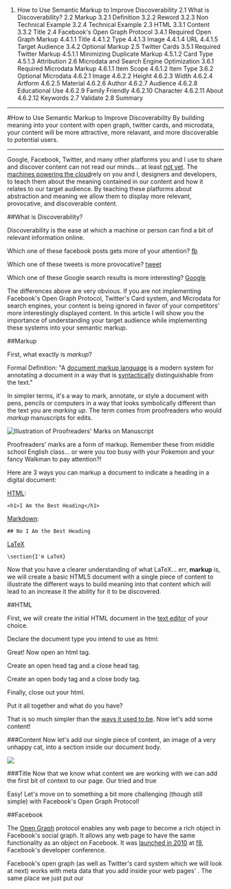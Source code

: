1. How to Use Semantic Markup to Improve Discoverability
  2.1 What is Discoverability?
  2.2 Markup
    3.2.1 Definition
    3.2.2 Reword
    3.2.3 Non Technical Example
    3.2.4 Technical Example
  2.3 HTML
    3.3.1 Content
    3.3.2 Title
  2.4 Facebook's Open Graph Protocol
    3.4.1 Required Open Graph Markup
      4.4.1.1 Title
      4.4.1.2 Type
      4.4.1.3 Image
      4.4.1.4 URL
      4.4.1.5 Target Audience
    3.4.2 Optional Markup
  2.5 Twitter Cards
    3.5.1 Required Twitter Markup
      4.5.1.1 Minimizing Duplicate Markup
      4.5.1.2 Card Type
      4.5.1.3 Attribution
  2.6 Microdata and Search Engine Optimization
    3.6.1 Required Microdata Markup
      4.6.1.1 Item Scope
      4.6.1.2 Item Type
    3.6.2 Optional Microdata
      4.6.2.1 Image
      4.6.2.2 Height
      4.6.2.3 Width
      4.6.2.4 Artform
      4.6.2.5 Material
      4.6.2.6 Author
      4.6.2.7 Audience
      4.6.2.8 Educational Use
      4.6.2.9 Family Friendly
      4.6.2.10 Character
      4.6.2.11 About
      4.6.2.12 Keywords
  2.7 Validate
  2.8 Summary


---

#How to Use Semantic Markup to Improve Discoverability
By building meaning into your content with open graph, twitter cards, and microdata, your content will be more attractive, more relavant, and more discoverable to potential users.

---

Google, Facebook, Twitter, and many other platforms you and I use to share and discover content can not read our minds... at least [not yet](http://www.wired.com/2012/11/mike-vernal-facebook/). The [machines powering the cloud](http://en.wikipedia.org/wiki/Skynet_(Terminator))rely on you and I, designers and developers, to teach them about the meaning contained in our content and how it relates to our target audience. By teaching these platforms about abstraction and meaning we allow them to display more relevant, provocative, and discoverable content.  

##What is Discoverability?

Discoverability is the ease at which a machine or person can find a bit of relevant information online. 

Which one of these facebook posts gets more of your attention?
[fb](imgurl)

Which one of these tweets is more provocative?
[tweet](imgurl)

Which one of these Google search results is more interesting?
[Google](imgurl)

The differences above are very obvious. If you are not implementing Facebook's Open Graph Protocol, Twitter's Card system, and Microdata for search engines, your content is being ignored in favor of your competitors' more interestingly displayed content. In this article I will show you the importance of understanding your target audience while implementing these systems into your semantic markup. 

##Markup

First, what exactly is *markup*?

Formal Definition:
"A [document markup language](http://en.wikipedia.org/wiki/Markup_language) is a modern system for annotating a document in a way that is [syntactically](http://en.wikipedia.org/wiki/Syntax) distinguishable from the text."

In simpler terms, it's a way to mark, annotate, or style a document with pens, pencils or computers in a way that looks symbolically different than the text you are *marking up*. The term comes from proofreaders who would *markup* manuscripts for edits. 

![Illustration of Proofreaders' Marks on Manuscript](imgurl)

Proofreaders' marks are a form of markup. Remember these from middle school English class... or were you too busy with your Pokemon and your fancy Walkman to pay attention?!

Here are 3 ways you can markup a document to indicate a heading in a digital document:

[HTML](http://webdesign.tutsplus.com/courses/30-days-to-learn-html-css):

    <h1>I Am the Best Heading</h1>

[Markdown](http://daringfireball.net/projects/markdown/syntax):

    ## No I Am the Best Heading

[LaTeX](http://latex-project.org/guides/usrguide.tex)

    \section{I'm LaTeX}

Now that you have a clearer understanding of what LaTeX... err, **markup** is, we will create a basic HTML5 document with a single piece of content to illustrate the different ways to build meaning into that content which will lead to an increase it the ability for it to be discovered.

##HTML

First, we will create the initial HTML document in the [text editor](http://computers.tutsplus.com/tutorials/vim-for-beginners--cms-21118) of your choice.

Declare the document type you intend to use as html:

<!DOCTYPE html>

Great! Now open an html tag.

<html>

Create an open head tag and a close head tag.

<head></head>

Create an open body tag and a close body tag.

<body></body>

Finally, close out your html.

</html>

Put it all together and what do you have?

<!DOCTYPE html>
<html>
<head></head>
<body></body>
</html>

That is so much simpler than the [ways it used to be](http://www.w3.org/TR/html4/sgml/dtd.html). Now let's add some content!

###Content
Now let's add our single piece of content, an image of a very unhappy cat, into a section inside our document body.

<body>
  <section>
    <img
      src="http://ryanallen.com/img/forlorn-feline.gif"
    >
  </section>
</body>

###Title
Now that we know what content we are working with we can add the first bit of context to our page. Our tried and true <title> tag inside our document's head.

<head>
  <title>Forlorn Feline</title>
</head>

Easy! Let's move on to something a bit more challenging (though still simple) with Facebook's Open Graph Protocol!

##Facebook

The [Open Graph](http://ogp.me) protocol enables any web page to become a rich object in Facebook's social graph. It allows any web page to have the same functionality as an object on Facebook. It was [launched in 2010](https://developers.facebook.com/blog/post/377/) at [f8](https://fbf8.com), Facebook's developer conference.

Facebook's open graph (as well as Twitter's card system which we will look at next) works with meta data that you add inside your web pages' <head></head>. The same place we just put our <title>. In the case of Facebook's open graph protocol there are *four* properties that are required.

### Required Open Graph Markup

[facebook screenshot with areas called out](imgurl)

The four required open graph properties Facebook requires are:  

* title
* type
* image
* url

####Title
The first property Facebook requires is the Title tag, which is the title of your object as it should appear on Facebook.

[callout title](imgurl)

Here is how my example will be titled when the HTML document is shared on Facebook.

<meta 
  property="og:title" 
  content="Forlorn Feline"
>

If you create a title that is different than the original title Facebook will give you an error when debugging your page. Facebook allows the difference but it won't validate 100%. I do not know why Facebook frowns on this, if you know why let me know!

####Type
The second property Facebook requires is the [type of object](http://ogp.me/#types) it will be showing users on its platform.

[callout website](imgurl)

This image doesn't represent [music](http://ogp.me/#type_music) or [video](http://ogp.me/#type_video). It isn't an [article](http://ogp.me/#type_article), [book](http://ogp.me/#type_book), or [profile](http://ogp.me/#type_profile) either. All we are left with is the fact that our content lives inside an HTML document, which when uploaded to a web server, becomes a [website](http://graph.facebook.com/schema/og/website).

<meta 
  property="og:type" 
  content="website"
>

####Image
The third property Facebook requires is an image that represents our object. This one is pretty simple!

[callout image](imgurl)

<meta 
  property="og:image" 
  content="http://ryanallen.com/img/forlorn-feline.gif"
>

####URL
The fourth and final property Facebook requires is the URL users will experience when interacting with the object.

[callout url](imgurl)

Just like the image property this one is pretty simple.

<meta 
  property="og:url" 
  content="http://ryanallen.com/forlon-feline.html"
> 

That does it for everything that is required. It's time to get more abstract with the meaning we are injecting into our content, and for that we need to identify our target audience.

####Target Audience

The point of this article isn't to teach you how to identify your target audience. I do however, want to impress upon you the importance of knowing who that is. When you are building context into your content you need to know who you want discovering your content, and what they should learn about that content.

For the content in this article, the image of the unhappy looking cat, the target audience is a web designer looking to learn more about discoverability (you). Let's see what that looks like next in the optional markup facebook understands.

####Optional Abstract Markup
We can add some [additional markup](http://ogp.me/ns/ogp.me.ttl) like a [description](http://ogp.me/ns/ogp.me.ttl), which while not required, makes it much more interesting for anyone who happens upon our content.

So what should our description be? It should be relative to the target audicence.

[callout description](imgurl)

<meta 
  property="og:description" 
  content="Vincenzo the cat is sad that no one is discovering the onine content he worked so hard to create. Such hurt. Very Sadness."
>

Great!

Remember how I told you that Twitter works in a similar way to Facebook's Open Graph Protocol? Let's take a look at it next!

##Twitter
[final twitter card example](imgurl)

Twitter requires five properties compared to Facebook's four.

* card type
* attribution
* title
* description
* image

Most of these properties don't actually require us to do any additional work. Why is that?

"When the Twitter card processor looks for tags on your page, it first checks for the Twitter property, and if not present, falls back to the supported Open Graph property. This allows for both to be defined on the page independently, and minimizes the amount of duplicate markup required to describe your content and experience." [source](https://dev.twitter.com/cards/getting-started#opengraph)

###Minimizing Duplicate Markup
That's great! The tags we don't need to duplicate (though you could if you had a reason to) are: 

* og:title
* og:description
* og:image

Three down, two to go!

###Card Type
[callout card type](imgurl)

First we will tell Twitter the [type of content](https://dev.twitter.com/cards/types) we are sharing.

Let's set this card to the default *Summary Card* when the HTML document is shared on Twitter.

<meta 
  name="twitter:card" 
  content="summary"
>

Great! That was simple.

###Attribution
[callout attribution](imgurl)

Twitter requires an account to be attributed with a twitter account belonging to the content creator and/or content owner. If the content is owned by a company page, or a company department, (or exists on the company site but isn't owned by the company) you can use a site style attribution.

Here is how this will look if hosted on my [personal site](http://ryanallen.com):

<meta 
  name="twitter:creator" 
  content="@ryanallen_com"
>

Here is how it would look if webdesign.tutsplus hosted the HTML:

<meta 
  name="twitter:creator" 
  content="@ryanallen_com"
>
<meta 
  name="twitter:site" 
  content="@wdtuts"
>

Twitter will need to authenticate and white-list the domain for each type of Twitter Card. It is simple and automated. I don't know what is involved if you get blacklisted. If anyone has experience with this I would enjoy learning more.

That's it for Twitter! Good thing we did Open Graph first, Twitter allows us to save a lot of time by working with other platforms to the best of its ability. Thanks Twitter!

Time to revisit the search engines for some new, contextual, and exciting ways to optimize your SEO!

##Microdata and Search Engine Optimization

"On June 2nd [2011] we [Microsoft] announced a collaboration between Bing, Google and Yahoo to create and support a standard set of schemas for structured data markup on web pages. Although our companies compete in many ways, it was evident to us that collaboration in this space would be good for each search engine individually and for the industry as a whole." - [Michael O'Connor](http://blog.schema.org/2011/07/on-june-2-nd-we-announced-collaboration.html)

[Microdata](http://schema.org/docs/gs.html) is different from the other markup we have already structured in that it does not live in the document head.

We will use microdata to infuse context into our content in our HTML document's body. [Search engines will use our data to improve the discoverability of our content](https://support.google.com/webmasters/answer/99170) for their users.

The machines believe what we tell them. For now at least...

Before we add Microdata to the content inside our HTML document's <body>, let's take a look at everything we have done so far.

###Required Microdata Markup 

The following tags are required for every item you wish to build meaning into. 

* Item Scope
* Item Type

First we [need to identify](https://schema.org/docs/full.html) the *thing* we are describing.

Let's have some fun with semantics and build some context or meaning into our content aimed at our target audience.

Remember we have only one singular piece of content. What is one obvious bit of meaning contained within our image?
[img](url)

Well, it sure looks like a cat. That's great since designers love cats! What *thing* best represents a cat in the [schemas markup available](https://schema.org/docs/full.html) to us to use?

The meaning contained in this image is probably not an [action](https://schema.org/Action), [broadcast service](https://schema.org/BroadcastService), [event](https://schema.org/Event) [medical entity](https://schema.org/MedicalEntity), [place](https://schema.org/Place). It is definitely a [creative work](https://schema.org/CreativeWork), or more specifically, [visual artwork](https://schema.org/VisualArtwork). 

Great! Let's set the type of item contained in this section as Visual Artwork.

<section
  itemscope
  itemtype="https://schema.org/VisualArtwork"
>
  <img 
    src="http://ryanallen.com/img/forlorn-feline.gif"
  >
</section>

That is all that is required, the problem though is our content is still mostly meaningless. Google, Bing, Yahoo and Yandex are now 100% certain that our content is a visual artwork, but nothing else. Let's add some more meaningful context aimed at our target market, web designers.

####Optional Microdata Properties

It isn't necessary for me to [list all of the properties](https://schema.org/VisualArtwork) you can use with the Visual Artwork item type, here instead are some relative to web designers, who we identified as our target audience.

Let's start by declaring all the things about this content that aren't abstract but are instead concrete, firm, and unchanging in their meaning. 

#####Image

First, this is an [image](https://schema.org/image) with a source location (src) on the web. That will remain true.

<img 
  itemprop="image"
    src="http://ryanallen.com/img/forlorn-feline.gif"
  >

#####Height

Our image has a physical [height](https://schema.org/height) of 300 pixels.

<img...>
  <meta
    itemprop="height"
      content="300px"
  >

#####Width

Our image has a physical [width](https://schema.org/width) of 600 pixels.

<img...>
  <meta
    itemprop="width"
      content="600px"
  >

#####Artform

Our image is an Illustration [artform](https://schema.org/artform).

<meta
  itemprop="artform"
    content="Illustration"
>

#####Material

The [material](https://schema.org/material) our image was created with was digital.

<meta
  itemprop="material"
    content="Digital"
>

#####Author

[I](https://twitter.com/ryanallen_com) am the [author](https://schema.org/author), or creator, of the digital illustration.

<meta
  itemprop="author"
    content="Ryan Allen"
>

#####Audience

Lookin' good! Let's now add our target [audience](https://schema.org/audience). 

<meta
  itemprop="audience"
    content="web designers"
>

#####Educational Use

Next let's set the type of [educational use](https://schema.org/educationalUse) we intend for this image, which is an example in this case.

<meta
  itemprop="educationalUse"
    content="example"
>

#####Family Friendly

There is nothing about this that is NSFW, so let's make sure that is clear.

<meta
  itemprop="isFamilyFriendly"
    content="true"
>

#####Character

What did we name our cat [character](https://schema.org/character)?

<meta
  itemprop="character"
    content="Vincenzo"
>

Oh yeah. That's a pretty awesome name, though it is moving into a more abstract realm. Things are [about](https://schema.org/about) to get all abstract now. 

#####About

Let's add some more context [about](https://schema.org/about) the situation in our [image](https://schema.org/image) related to our [target audience](https://schema.org/audience). 

<meta
itemprop="about"
  content="Vincenzo the cat is sad that no one is discovering the onine content he worked so hard to create. What should he do!?"
>

Nice. Let's finish this off with a list of comma delimited, targeted, and relative [keywords](https://schema.org/keywords) to bump our content's discoverability factor over 9000.

<meta
itemprop="keywords"
  content="designer, design, web design, seo, discoverability, open graph, twitter cards, microdata, google, bing, microsoft, yahoo, yandex, content, context, semantics, meaning, sad, cat, animation, gif, cute, illustration, tutsplus"
> 

##Validate
Validate your code with [Google](http://www.google.com/webmasters/tools/richsnippets), then [Facebook](https://developers.facebook.com/tools/debug/), and finally with
[Twitter](https://cards-dev.twitter.com/validator). Fix any errors you come across like the professional that you are.


##Summary
So what does everything look like together?
[all the code](codepen url embed if possible)

By building meaning into our singular piece of content with open graph, twitter cards, and microdata, we have improved the chance that our target audience will discover it, share it, and create t-shirts with it printed on the front.



---
Validation Proof for Ian:

Twitter: 
https://www.dropbox.com/s/y6aks0946fuiw0m/Screenshot%202015-02-19%2014.28.21.png?dl=0

Facebook:
https://www.dropbox.com/s/fe9q0kzb4wwvzj6/Screenshot%202015-02-19%2014.31.47.png?dl=0

https://www.dropbox.com/s/5uvcvbkhhpnvxjp/Screenshot%202015-02-19%2014.32.04.png?dl=0

https://www.dropbox.com/s/7iw6r5rhl46uddn/Screenshot%202015-02-19%2014.32.34.png?dl=0

Google:
https://www.dropbox.com/s/omxvshu92evwyb6/Screenshot%202015-02-19%2014.34.05.png?dl=0

